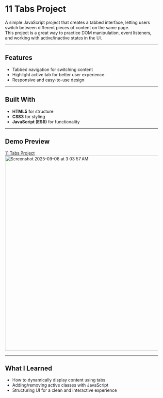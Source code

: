 # 11 Tabs Project

A simple JavaScript project that creates a tabbed interface, letting users switch between different pieces of content on the same page.  
This project is a great way to practice DOM manipulation, event listeners, and working with active/inactive states in the UI.

---

## Features
- Tabbed navigation for switching content  
- Highlight active tab for better user experience  
- Responsive and easy-to-use design  

---

## Built With
- **HTML5** for structure  
- **CSS3** for styling  
- **JavaScript (ES6)** for functionality  

---

## Demo Preview
[11 Tabs Project](https://devliwa.github.io/11-tabs/)
<img width="1259" height="643" alt="Screenshot 2025-09-08 at 3 03 57 AM" src="https://github.com/user-attachments/assets/761d8f20-cdd4-4b72-93d9-a4d25dbd262f" />



---

## What I Learned
- How to dynamically display content using tabs  
- Adding/removing active classes with JavaScript  
- Structuring UI for a clean and interactive experience  
